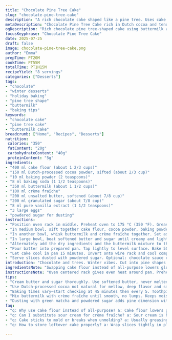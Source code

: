 ```yaml
---
title: "Chocolate Pine Tree Cake"
slug: "chocolate-pine-tree-cake"
description: "A rich chocolate cake shaped like a pine tree. Uses cake flour and Dutch-processed cocoa powder. Leavens with baking powder and baking soda. Incorporates buttermilk instead of sour cream. Butter and granulated sugar creamed with eggs and vanilla. Baked in a 24 cm tube pan or pine tree mold on baking sheet. Dust with powdered sugar before serving. Takes about 1 hour total. Serves 8 slices."
metaDescription: "Chocolate Pine Tree Cake rich in Dutch cocoa and tender cake flour. Buttermilk and crème fraîche add moist tang. Shaped for winter tables. Serves 8 slices."
ogDescription: "Rich chocolate pine tree-shaped cake using buttermilk and crème fraîche. Moist texture, Dutch cocoa, dusted with powdered sugar. Winter centerpiece you can slice."
focusKeyphrase: "Chocolate Pine Tree Cake"
date: 2025-07-25
draft: false
image: chocolate-pine-tree-cake.png
author: "Emma"
prepTime: PT20M
cookTime: PT55M
totalTime: PT1H15M
recipeYield: "8 servings"
categories: ["Desserts"]
tags:
- "chocolate"
- "winter desserts"
- "holiday baking"
- "pine tree shape"
- "buttermilk"
- "baking tips"
keywords:
- "chocolate cake"
- "pine tree cake"
- "buttermilk cake"
breadcrumb: ["Home", "Recipes", "Desserts"]
nutrition: 
 calories: "350"
 fatContent: "20g"
 carbohydrateContent: "40g"
 proteinContent: "5g"
ingredients:
- "400 ml cake flour (about 1 2/3 cups)"
- "150 ml Dutch-processed cocoa powder, sifted (about 2/3 cup)"
- "10 ml baking powder (2 teaspoons)"
- "8 ml baking soda (1 1/2 teaspoons)"
- "350 ml buttermilk (about 1 1/2 cups)"
- "100 ml crème fraîche"
- "200 ml unsalted butter, softened (about 7/8 cup)"
- "200 ml granulated sugar (about 7/8 cup)"
- "8 ml pure vanilla extract (1 1/2 teaspoons)"
- "3 large eggs"
- "powdered sugar for dusting"
instructions:
- "Position oven rack in middle. Preheat oven to 175 °C (350 °F). Grease a 24 cm (9.5 inch) tube pan or pine tree shape mold well. If using pine tree mold, place on baking sheet to stabilize during baking."
- "In medium bowl, sift together cake flour, cocoa powder, baking powder, and baking soda. Set aside."
- "In another bowl, whisk buttermilk and crème fraîche together. Set aside."
- "In large bowl, beat softened butter and sugar until creamy and light, about 4 minutes. Add vanilla and eggs one at a time, beating well after each addition, until smooth and pale."
- "Alternately add the dry ingredients and the buttermilk mixture to the creamed butter mix, starting and ending with dry ingredients. Mix until just combined. Avoid overmixing."
- "Pour batter into prepared pan. Tap lightly to level surface. Bake 50-55 minutes, or until center tests clean with a toothpick."
- "Let cake cool in pan 15 minutes. Invert onto wire rack and cool completely before dusting with powdered sugar."
- "Serve slices dusted with powdered sugar. Optional: chocolate sauce on the side."
introduction: "Chocolate and trees. Winter vibes. Cut into pine shapes. No nuts here. Cake flour makes it tender. Dutch cocoa for deeper color. Butter, sugar, eggs — the base. Buttermilk adds tang instead of sour cream. Easier on fridge space too. Mixing dry and wet alternately keeps batter light. Bake in a tube pan for that ring shape or pine mold. Watch it bake. Toothpick test. Cool, then dust with snow-like sugar. Adds chill. Slice it thick or thin. Great with warm chocolate sauce if feeling extra. Simple decorations keep focus on chocolate. Kids love the shape. Adults appreciate the texture. It’s sturdy yet soft. A winter table centerpiece."
ingredientsNote: "Swapping cake flour instead of all-purpose lowers gluten for softness. Dutch-processed cocoa powder used for mellow acidity and deep color; avoid natural cocoa powder if you want smooth bitterness. Baking powder + baking soda balance rise and color. Buttermilk in place of sour cream offers a fresher tang and slight moisture difference. Crème fraîche adds fat and richness without heaviness. Butter softened, not melted, for proper creaming with sugar. Vanilla extract enhances, not dominates. Eggs bind moisture but also help fluff texture. Powders sifted to avoid lumps—no gritty pockets. Sifting cocoa makes color uniform, prevents clumps that dry out parts of cake. Grease molds well to avoid sticking, especially intricate pine shapes. A baking sheet stabilizes fancy shapes to prevent topple or spill in oven."
instructionsNote: "Oven centered rack gives even heat around pan. Preheat fully for proper rise. Grease pan thoroughly; no parchment—too fragile for pine molds. Sift dry ingredients together for homogeneity. Mix buttermilk and crème fraîche until smooth, no lumps. Cream butter and sugar on medium speed for aeration. Add eggs slowly to prevent curdling. Vanilla added at egg stage for aroma integration. Alternate dry and wet in 3 parts: dry-liquid-dry-liquid-dry. Fold gently to preserve air bubbles yet avoid unmixed pockets. Pour batter carefully; no overfilling or underfilling pans to avoid uneven baking or collapse. Bake about 50-55 minutes; oven variations mean check early at 45, then every 5 min. Toothpick clears clean, not wet batter. 15-minute cool in pan prevents cracking when unmolding. Full cool on rack prevents soggy bottom and crumbling. Powdered sugar dusting last step, just before serving, avoids absorption or melting. Chocolate sauce optional, served separately to keep the snowy look. Store leftovers wrapped tightly to preserve moisture. Reheat gently wrapped in foil for warmed slices."
tips:
- "Cream butter and sugar thoroughly. Use softened butter, never melted or cold. Achieve light, fluffy texture by beating at medium speed 3-5 minutes. Adding eggs slowly prevents curdling—add one at a time, beat until smooth before next. Vanilla at egg stage, not before. Sift dry ingredients including cocoa for uniform color, avoid lumps. Alternate adding dry and wet in parts to maintain batter airiness, start and end dry. Folding technique important – gentle but full incorporation. Overmixing kills rise and texture."
- "Use Dutch-processed cocoa not natural for mellow, deep flavor and smoother bitterness. Natural cocoa powder changes pH, affects baking soda reaction and color. Cake flour lowers gluten, makes crumb tender versus all-purpose. Grease molds thoroughly to prevent sticking, especially intricate pine shapes. No parchment in molds; too fragile, crumbs stick and tear. Stabilize pine mold on baking sheet to prevent tipping during bake. Oven rack placement centralizes heat; consistent rise depends on it."
- "Baking times vary—start checking at 45 minutes then every 5. Toothpick test must come out clean but not too dry. Cooling in pan 15 minutes avoids cracking when unmolding. Then full cool on wire rack prevents soggy bottom and crumbled edges. Powdered sugar dusted last second before serving to keep snowy effect. Chocolate sauce always serve separately to maintain dry surface, avoid melting sugar. Leftover slices wrapped tightly, stored cool or fridge, reheat gently wrapped in foil to keep moistness without drying."
- "Mix buttermilk with crème fraîche until smooth, no lumps. Keeps moisture balance. Buttermilk brings tang without heaviness compared to sour cream alternatives. Crème fraîche adds richness with less weight, no greasiness. Substitute crème fraîche with light coconut cream for tropical undertone, careful impact on structure. Swap butter with mild avocado oil for dairy-free fat option, adds moistness subtly without flavor dominance. Keep batter consistency same when swapping fats."
- "Dusting with green matcha and powdered sugar adds pine dimension with bittersweet contrast. Adds visual depth without sugar overload. Work quickly after cooling to avoid sugar melting. Use tube pan for ring shape or pine mold for holiday touch. Both impact final bake time slightly; monitor closely. Don't overfill pans to prevent uneven rise or spilling. Tap pan gently to level batter, remove air bubbles but avoid overmixing."
faq:
- "q: Why use cake flour instead of all-purpose? a: Cake flour lowers gluten which makes crumb tender and soft. All-purpose flour makes denser crumb. Cake flour sifts finer, blends better with cocoa. Gluten affects texture. For pine shapes, softer crumb holds but doesn’t get tough. Not big rise difference but noticeable feel in mouth."
- "q: Can I substitute sour cream for crème fraîche? a: Sour cream is heavier, more tangy. Crème fraîche lighter fat, richer but less dense. Using sour cream might make cake denser, moister but less fluffy. If using sour cream, reduce buttermilk slightly because it adds moisture too. Coconut cream can substitute for dairy-free, but affects texture and flavors tropical. Watch mixing times to adjust for liquid variations."
- "q: Cake sticks to mold or breaks when unmolding? a: Usually greasing is not thorough or mold not prepared right. Pine mold edges require careful grease application. No parchment paper – it’s fragile with shapes. Let cake cool 15 minutes before unmolding. Cooling too fast or too cold causes cracking. Tap pan to loosen edges if needed. Try silicone molds if sticking repeats. Light dusting with flour on grease helps sticky issues."
- "q: How to store leftover cake properly? a: Wrap slices tightly in plastic wrap or in airtight container. Keeps moisture in but cake still breathes. Refrigerate if warm climate; cake can dry out, so double wrap helps. Freeze in layers separated by parchment. Thaw wrapped at room temp. Reheat slices in foil at low oven temperature or microwave wrapped briefly, avoids drying. Avoid open air storage; cake texture degrades quickly."

---
```


